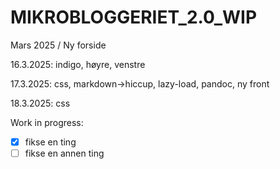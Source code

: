 # MIKROBLOGGERIET_2.0_WIP
Mars 2025 /
Ny forside

16.3.2025:
indigo, høyre, venstre

17.3.2025:
css, markdown->hiccup, lazy-load, pandoc, ny front

18.3.2025:
css

Work in progress:

- [x] fikse en ting
- [ ] fikse en annen ting
